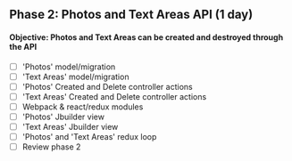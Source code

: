## Phase 2: Photos and Text Areas API (1 day)

#### Objective: Photos and Text Areas can be created and destroyed through the API
- [ ] 'Photos' model/migration
- [ ] 'Text Areas' model/migration
- [ ] 'Photos' Created and Delete controller actions
- [ ] 'Text Areas' Created and Delete controller actions
- [ ] Webpack & react/redux modules
- [ ] 'Photos' Jbuilder view
- [ ] 'Text Areas' Jbuilder view
- [ ] 'Photos' and 'Text Areas' redux loop
- [ ] Review phase 2
